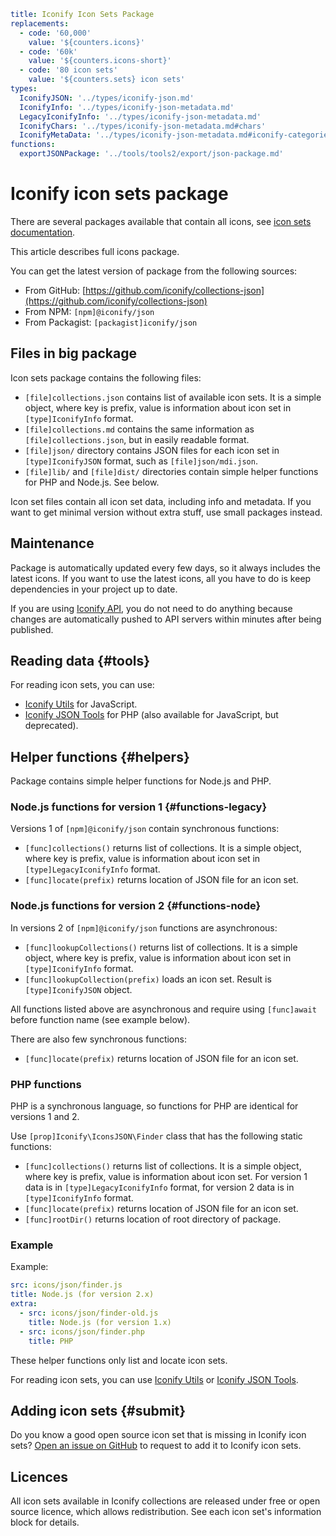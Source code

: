 ```yaml
title: Iconify Icon Sets Package
replacements:
  - code: '60,000'
    value: '${counters.icons}'
  - code: '60k'
    value: '${counters.icons-short}'
  - code: '80 icon sets'
    value: '${counters.sets} icon sets'
types:
  IconifyJSON: '../types/iconify-json.md'
  IconifyInfo: '../types/iconify-json-metadata.md'
  LegacyIconifyInfo: '../types/iconify-json-metadata.md'
  IconifyChars: '../types/iconify-json-metadata.md#chars'
  IconifyMetaData: '../types/iconify-json-metadata.md#iconify-categories'
functions:
  exportJSONPackage: '../tools/tools2/export/json-package.md'
```

# Iconify icon sets package

There are several packages available that contain all icons, see [icon sets documentation](./index.md).

This article describes full icons package.

You can get the latest version of package from the following sources:

- From GitHub: [https://github.com/iconify/collections-json](https://github.com/iconify/collections-json)
- From NPM: `[npm]@iconify/json`
- From Packagist: `[packagist]iconify/json`

## Files in big package

Icon sets package contains the following files:

- `[file]collections.json` contains list of available icon sets. It is a simple object, where key is prefix, value is information about icon set in `[type]IconifyInfo` format.
- `[file]collections.md` contains the same information as `[file]collections.json`, but in easily readable format.
- `[file]json/` directory contains JSON files for each icon set in `[type]IconifyJSON` format, such as `[file]json/mdi.json`.
- `[file]lib/` and `[file]dist/` directories contain simple helper functions for PHP and Node.js. See below.

Icon set files contain all icon set data, including info and metadata. If you want to get minimal version without extra stuff, use small packages instead.

## Maintenance

Package is automatically updated every few days, so it always includes the latest icons. If you want to use the latest icons, all you have to do is keep dependencies in your project up to date.

If you are using [Iconify API](../api/index.md), you do not need to do anything because changes are automatically pushed to API servers within minutes after being published.

## Reading data {#tools}

For reading icon sets, you can use:

- [Iconify Utils](../tools/utils/index.md) for JavaScript.
- [Iconify JSON Tools](../tools/json/index.md) for PHP (also available for JavaScript, but deprecated).

## Helper functions {#helpers}

Package contains simple helper functions for Node.js and PHP.

### Node.js functions for version 1 {#functions-legacy}

Versions 1 of `[npm]@iconify/json` contain synchronous functions:

- `[func]collections()` returns list of collections. It is a simple object, where key is prefix, value is information about icon set in `[type]LegacyIconifyInfo` format.
- `[func]locate(prefix)` returns location of JSON file for an icon set.

### Node.js functions for version 2 {#functions-node}

In versions 2 of `[npm]@iconify/json` functions are asynchronous:

- `[func]lookupCollections()` returns list of collections. It is a simple object, where key is prefix, value is information about icon set in `[type]IconifyInfo` format.
- `[func]lookupCollection(prefix)` loads an icon set. Result is `[type]IconifyJSON` object.

All functions listed above are asynchronous and require using `[func]await` before function name (see example below).

There are also few synchronous functions:

- `[func]locate(prefix)` returns location of JSON file for an icon set.

### PHP functions

PHP is a synchronous language, so functions for PHP are identical for versions 1 and 2.

Use `[prop]Iconify\IconsJSON\Finder` class that has the following static functions:

- `[func]collections()` returns list of collections. It is a simple object, where key is prefix, value is information about icon set. For version 1 data is in `[type]LegacyIconifyInfo` format, for version 2 data is in `[type]IconifyInfo` format.
- `[func]locate(prefix)` returns location of JSON file for an icon set.
- `[func]rootDir()` returns location of root directory of package.

### Example

Example:

```yaml
src: icons/json/finder.js
title: Node.js (for version 2.x)
extra:
  - src: icons/json/finder-old.js
    title: Node.js (for version 1.x)
  - src: icons/json/finder.php
    title: PHP
```

These helper functions only list and locate icon sets.

For reading icon sets, you can use [Iconify Utils](../tools/utils/index.md) or [Iconify JSON Tools](../tools/json/index.md).

## Adding icon sets {#submit}

Do you know a good open source icon set that is missing in Iconify icon sets? [Open an issue on GitHub](https://github.com/iconify/collections-json/issues) to request to add it to Iconify icon sets.

## Licences

All icon sets available in Iconify collections are released under free or open source licence, which allows redistribution. See each icon set's information block for details.
